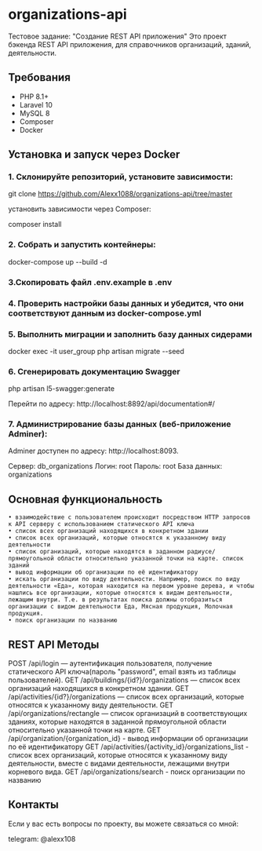 # organizations-api
Тестовое задание: "Создание REST API приложения"
Это проект бэкенда REST API приложения, для справочников организаций, зданий, деятельности.

## Требования
- PHP 8.1+
- Laravel 10
- MySQL 8
- Composer
- Docker

## Установка и запуск через Docker

### 1. Склонируйте репозиторий, установите зависимости:

git clone https://github.com/Alexx1088/organizations-api/tree/master

установить зависимости через Composer:

composer install

### 2.  Собрать и запустить контейнеры:

docker-compose up --build -d

### 3.Скопировать файл .env.example в .env

### 4. Проверить настройки базы данных и убедится, что они соответствуют данным из docker-compose.yml

### 5. Выполнить миграции и заполнить базу данных сидерами

docker exec -it user_group php artisan migrate --seed

### 6. Сгенерировать документацию Swagger 

php artisan l5-swagger:generate

Перейти по адресу: http://localhost:8892/api/documentation#/

### 7. Администрирование базы данных (веб-приложение Adminer):

Adminer доступен по адресу: http://localhost:8093.

Сервер: db_organizations
Логин: root
Пароль: root
База данных: organizations

## Основная функциональность

    • взаимодействие с пользователем происходит посредством HTTP запросов к API серверу с использованием статического API ключа
    • список всех организаций находящихся в конкретном здании
    • список всех организаций, которые относятся к указанному виду деятельности
    • список организаций, которые находятся в заданном радиусе/прямоугольной области относительно указанной точки на карте. список зданий
    • вывод информации об организации по её идентификатору
    • искать организации по виду деятельности. Например, поиск по виду деятельности «Еда», которая находится на первом уровне дерева, и чтобы нашлись все организации, которые относятся к видам деятельности, лежащим внутри. Т.е. в результатах поиска должны отобразиться организации с видом деятельности Еда, Мясная продукция, Молочная продукция.
    • поиск организации по названию

## REST API Методы

POST /api/login — аутентификация пользователя, получение статического API ключа(пароль "password", email взять из
таблицы пользователей).
GET /api/buildings/{id?}/organizations — список всех организаций находящихся в конкретном здании.
GET /api/activities/{id?}/organizations — список всех организаций, которые относятся к указанному виду деятельности.
GET /api/organizations/rectangle — список организаций в соответствующих зданиях, которые находятся в 
заданной прямоугольной области относительно указанной точки на карте.
GET /api/organization/{organization_id} - вывод информации об организации по её идентификатору
GET /api/activities/{activity_id}/organizations_list - список всех организаций, которые относятся к указанному виду 
деятельности, вместе с видами деятельности, лежащими внутри корневого вида.
GET /api/organizations/search - поиск организации по названию 

## Контакты

Если у вас есть вопросы по проекту, вы можете связаться со мной:

telegram: @alexx108
